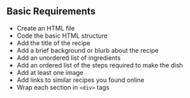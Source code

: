 Basic Requirements
----
- Create an HTML file
- Code the basic HTML structure
- Add the title of the recipe
- Add a brief background or blurb about the recipe
- Add an unordered list of ingredients
- Add an ordered list of the steps required to make the dish
- Add at least one image
- Add links to similar recipes you found online
- Wrap each section in `<div>` tags

